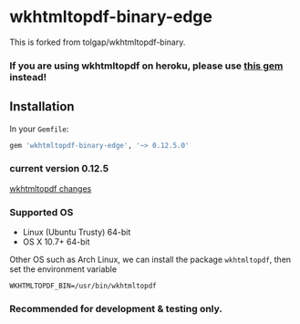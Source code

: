 # wkhtmltopdf-binary-edge
This is forked from tolgap/wkhtmltopdf-binary.

### If you are using wkhtmltopdf on heroku, please use [this gem](https://github.com/rposborne/wkhtmltopdf-heroku) instead!

## Installation
In your `Gemfile`:

```ruby
gem 'wkhtmltopdf-binary-edge', '~> 0.12.5.0'
```

### current version 0.12.5
[wkhtmltopdf changes](https://github.com/wkhtmltopdf/wkhtmltopdf/releases/tag/0.12.5)

### Supported OS

* Linux (Ubuntu Trusty)	64-bit
* OS X 10.7+            64-bit

Other OS such as Arch Linux, we can install the package `wkhtmltopdf`, then set the environment variable

```
WKHTMLTOPDF_BIN=/usr/bin/wkhtmltopdf
```

### Recommended for development & testing only.
